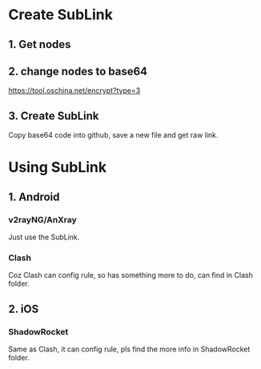 # Create SubLink
## 1. Get nodes
## 2. change nodes to base64
https://tool.oschina.net/encrypt?type=3
## 3. Create SubLink
Copy base64 code into github, save a new file and get raw link.

# Using SubLink
## 1. Android
### v2rayNG/AnXray
Just use the SubLink.
### Clash
Coz Clash can config rule, so has something more to do, can find in Clash folder.

## 2. iOS
### ShadowRocket
Same as Clash, it can config rule, pls find the more info in ShadowRocket folder.
